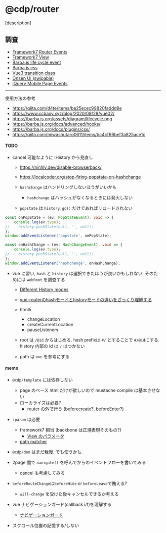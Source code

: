 # @cdp/router

[description]

## 調査

- [Framework7 Router Events](https://framework7.io/docs/view.html#router-events)
- [Framework7 View](https://framework7.jp/docs/view.html)
- [Barba.js life cycle event](https://barba.js.org/docs/getstarted/lifecycle/)
- [Barba.js css](https://barba.js.org/docs/plugins/css/)
- [Vue3 transition class](https://v3.ja.vuejs.org/guide/transitions-enterleave.html)
- [Onsen UI (swipable)](https://onsen.io/v2/api/js/ons-navigator.html#events-summary)
- [jQuery Mobile Page Events](https://jqmtricks.wordpress.com/2014/03/26/jquery-mobile-page-events/)

----

使用方法の参考

- https://qiita.com/d4te/items/ba25ecec99820faddd8e
- https://www.ccbaxy.xyz/blog/2020/09/28/vue02/
- https://barba.js.org/assets/diagram/lifecycle.png
- https://barba.js.org/docs/advanced/hooks/
- https://barba.js.org/docs/plugins/css/
- https://qiita.com/miwashutaro0611/items/bc4cf66bef3a825ace1c

#### TODO

- cancel 可能なように IHistory から見直し
  - https://ninhlv.dev/disable-browserback/
  - https://localcoder.org/stop-firing-popstate-on-hashchange

  - `hashchange` はハンドリングしないほうがいいかも
    - `hashchange` はハッシュがなくなるときには発火しない
  - `popstate` は `history.go()` だけであればリロードされない

```ts
const onPopState = (ev: PopStateEvent): void => {
    console.log(ev.type);
//    history.pushState(null, '', null);
};
window.addEventListener('popstate', onPopState);

const onHashChange = (ev: HashChangeEvent): void => {
    console.log(ev.type);
//    history.pushState(null, '', null);
};
window.addEventListener('hashchange', onHashChange);
```

- vue に習い, `hash` と `history` は選択できたほうが良いかもしれない. そのためには `webRoot` を調査する
  - [Different History modes](https://router.vuejs.org/guide/essentials/history-mode.html)
  - [vue-routerのhashモードとhistoryモードの違いをざっくり理解する](https://qiita.com/kozzzz/items/af9ad63fa70d4724cc2a)

  - html5
    - changeLocation
    - createCurrentLocation
    - pauseListeners

  - root は `/@id` からはじめる. hash prefixは `#/` とすることで `#/@id`にする. history 内部の id は `/` はつかない
  - path は `vue` を参考にする

#### memo

- `@cdp/template` には依存しない
  - page のベース html だけが欲しいので mustache compile は基本させない
  - ローカライズは必要?
    -  router の外で行う (beforecreate?, beforeEnter?)

- `:param` は必要
  - framework7 相当 (backbone は正規表現そのもの?)
    - [View のパラメータ](https://framework7.jp/docs/view.html#anchor-4)
  - [path matcher](https://github.com/pillarjs/path-to-regexp/tree/v1.7.0)

- `@cdp/dom` はまだ我慢. でも使うかも.

- 2page 間で `navigate()` を呼んでからのイベントフローを書いてみる
  - cancel も考慮してみる

- `beforeRouteChange`は`beforeHide` or `beforeLeave`で賄える?
  - `will-change` を受けた後キャンセルできるか考える

- vue ナビゲーションガード(callback i/f)を理解する
  - [ナビゲーションガード](https://v3.router.vuejs.org/ja/guide/advanced/navigation-guards.html)

- スクロール位置の記憶する/しない
